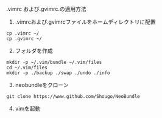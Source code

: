 .vimrc および.gvimrc.の適用方法  
  
1. .vimrcおよび.gvimrcファイルをホームディレクトリに配置  
```
cp .vimrc ~/
cp .gvimrc ~/
```
2. フォルダを作成
```
mkdir -p ~/.vim/bundle ~/.vim/files
cd ~/.vim/files
mkdir -p ./backup ./swap ./undo ./info
```
3. neobundleをクローン
```
git clone https://www.github.com/Shougo/NeoBundle
```
4. vimを起動
